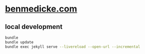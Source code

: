 # [benmedicke.com](https://benmedicke.com)

## local development

```sh
bundle
bundle update
bundle exec jekyll serve --livereload --open-url --incremental
```
